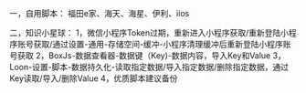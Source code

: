 一，自用脚本：
福田e家、海天、海星、伊利、iios

二，知识小星球：
1，微信小程序Token过期，重新进入小程序获取/重新登陆小程序账号获取/通过设置-通用-存储空间-缓冲-小程序清理缓冲后重新登陆小程序账号获取
2，BoxJs-数据查看器-数据键（Key)-数据内容，导入Key和Value
3，Loon-设置-脚本-数据持久化-读取指定数据/导入指定数据/删除指定数据，通过Key读取/导入/删除Value
4，优质脚本建议备份
